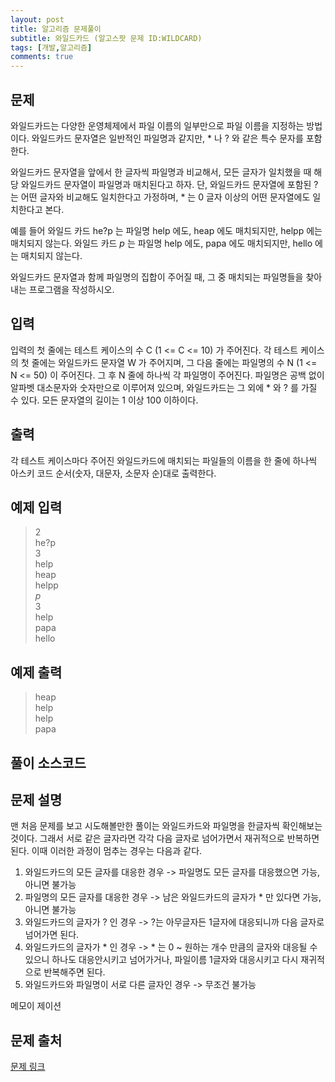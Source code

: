 ```yaml
---
layout: post
title: 알고리즘 문제풀이
subtitle: 와일드카드 (알고스팟 문제 ID:WILDCARD)
tags: [개발,알고리즘]
comments: true
---    
```



## 문제

와일드카드는 다양한 운영체제에서 파일 이름의 일부만으로 파일 이름을 지정하는 방법이다. 와일드카드 문자열은 일반적인 파일명과 같지만, * 나 ? 와 같은 특수 문자를 포함한다.

와일드카드 문자열을 앞에서 한 글자씩 파일명과 비교해서, 모든 글자가 일치했을 때 해당 와일드카드 문자열이 파일명과 매치된다고 하자. 단, 와일드카드 문자열에 포함된 ? 는 어떤 글자와 비교해도 일치한다고 가정하며, * 는 0 글자 이상의 어떤 문자열에도 일치한다고 본다.

예를 들어 와일드 카드 he?p 는 파일명 help 에도, heap 에도 매치되지만, helpp 에는 매치되지 않는다. 와일드 카드 *p* 는 파일명 help 에도, papa 에도 매치되지만, hello 에는 매치되지 않는다.

와일드카드 문자열과 함께 파일명의 집합이 주어질 때, 그 중 매치되는 파일명들을 찾아내는 프로그램을 작성하시오.

## 입력

입력의 첫 줄에는 테스트 케이스의 수 C (1 <= C <= 10) 가 주어진다. 각 테스트 케이스의 첫 줄에는 와일드카드 문자열 W 가 주어지며, 그 다음 줄에는 파일명의 수 N (1 <= N <= 50) 이 주어진다. 그 후 N 줄에 하나씩 각 파일명이 주어진다. 파일명은 공백 없이 알파벳 대소문자와 숫자만으로 이루어져 있으며, 와일드카드는 그 외에 * 와 ? 를 가질 수 있다. 모든 문자열의 길이는 1 이상 100 이하이다.

## 출력

각 테스트 케이스마다 주어진 와일드카드에 매치되는 파일들의 이름을 한 줄에 하나씩 아스키 코드 순서(숫자, 대문자, 소문자 순)대로 출력한다.

## 예제 입력

>2  
>he?p  
>3  
>help  
>heap  
>helpp  
>*p*  
>3  
>help  
>papa  
>hello  

## 예제 출력
>heap  
>help  
>help  
>papa  

## 풀이 소스코드  
<script src="https://gist.github.com/overflow218/6a97cbe611ba7960c0420fbd6bd2ba78.js"></script>

## 문제 설명  
맨 처음 문제를 보고 시도해볼만한 풀이는 와일드카드와 파일명을 한글자씩 확인해보는 것이다. 그래서 서로 같은 글자라면 각각 다음 글자로 넘어가면서 재귀적으로 반복하면 된다. 
이때 이러한 과정이 멈추는 경우는 다음과 같다.  
1. 와일드카드의 모든 글자를 대응한 경우 -> 파일명도 모든 글자를 대응했으면 가능, 아니면 불가능
2. 파일명의 모든 글자를 대응한 경우 -> 남은 와일드카드의 글자가  * 만 있다면 가능, 아니면 불가능
3. 와일드카드의 글자가 ? 인 경우 -> ?는 아무글자든 1글자에 대응되니까 다음 글자로 넘어가면 된다. 
4. 와일드카드의 글자가 * 인 경우 -> *  는 0 ~ 원하는 개수 만큼의 글자와 대응될 수 있으니 하나도 대응안시키고 넘어가거나, 파일이름 1글자와 대응시키고 다시 재귀적으로 반복해주면 된다. 
5. 와일드카드와 파일명이 서로 다른 글자인 경우 -> 무조건 불가능    



메모이 제이션
## 문제 출처  

<a href="https://www.algospot.com/judge/problem/read/WILDCARD"> 문제 링크 </a>
